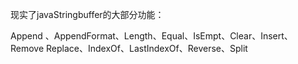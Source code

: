 现实了javaStringbuffer的大部分功能：

Append 、AppendFormat、Length、Equal、IsEmpt、Clear、Insert、Remove
Replace、IndexOf、LastIndexOf、Reverse、Split


